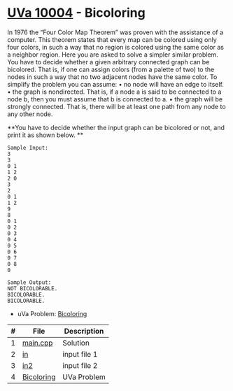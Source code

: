 # [UVa 10004](https://github.com/asaiahL9/4883-PT-Logan/blob/main/Assignments/EasyBreezy/P10004/10004.pdf) - Bicoloring

In 1976 the “Four Color Map Theorem” was proven with the assistance of a computer. This theorem
states that every map can be colored using only four colors, in such a way that no region is colored
using the same color as a neighbor region.
Here you are asked to solve a simpler similar problem. You have to decide whether a given arbitrary
connected graph can be bicolored. That is, if one can assign colors (from a palette of two) to the nodes
in such a way that no two adjacent nodes have the same color. To simplify the problem you can assume:
• no node will have an edge to itself.
• the graph is nondirected. That is, if a node a is said to be connected to a node b, then you must
assume that b is connected to a.
• the graph will be strongly connected. That is, there will be at least one path from any node to
any other node.


**You have to decide whether the input graph can be bicolored or not, and print it as shown below. **

```
Sample Input:
3
3
0 1
1 2
2 0
3
2
0 1
1 2
9
8
0 1
0 2
0 3
0 4
0 5
0 6
0 7
0 8
0

Sample Output:
NOT BICOLORABLE.
BICOLORABLE.
BICOLORABLE.
```

* uVa Problem: [Bicoloring](https://github.com/asaiahL9/4883-PT-Logan/blob/main/Assignments/EasyBreezy/P10004/10004.pdf)

|   #   | File | Description |
| :---: | ----------- | ----------|
|  1 | [main.cpp](https://github.com/asaiahL9/4883-PT-Logan/blob/main/Assignments/EasyBreezy/P10004/main.cpp)      |Solution|   
|  2 | [in](https://github.com/asaiahL9/4883-PT-Logan/blob/main/Assignments/EasyBreezy/P10004/in.txt)    | input file 1  | 
|  3 | [in2](https://github.com/asaiahL9/4883-PT-Logan/blob/main/Assignments/EasyBreezy/P10004/in2.txt)    | input file 2  | 
|  4 | [Bicoloring](https://github.com/asaiahL9/4883-PT-Logan/blob/main/Assignments/EasyBreezy/P10004/10004.pdf)|UVa Problem|
